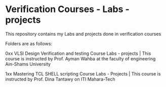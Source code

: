 # Verification Courses - Labs - projects

This repository contains my Labs and projects done in verification courses 

Folders are as follows:

0xx VLSI Design Verification and testing Course Labs - projects  | This course is instructed by Prof. Ayman Wahba at the faculty of engineering Ain-Shams University

1xx Mastering TCL SHELL scripting Course Labs - Projects  | This course is instructed by Prof. Dina Tantawy on ITI Mahara-Tech
